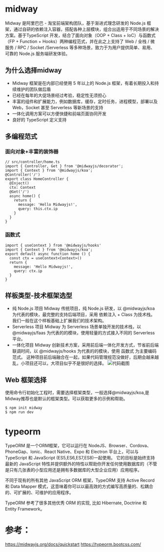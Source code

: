 # midway
  Midway 是阿里巴巴 - 淘宝前端架构团队，基于渐进式理念研发的 Node.js 框架，通过自研的依赖注入容器，搭配各种上层模块，组合出适用于不同场景的解决方案。基于TypeScript 开发，结合了面向对象（OOP + Class + IoC）与函数式（FP + Function + Hooks）两种编程范式，并在此之上支持了 Web / 全栈 / 微服务 / RPC / Socket /Serverless 等多种场景，致力于为用户提供简单、易用、可靠的 Node.js 服务端研发体验。

## 为什么选择midway
- Midway 框架是在内部已经使用 5 年以上的 Node.js 框架，有着长期投入和持续维护的团队做后盾
- 已经在每年的大促场景经过考验，稳定性无须担心
- 丰富的组件和扩展能力，例如数据库，缓存，定时任务，进程模型，部署以及 Web，Socket 甚至 Serverless 等新场景的支持
- 一体化调用方案可以方便快捷和前端页面协同开发
- 良好的 TypeScript 定义支持

## 多编程范式
  ### 面向对象+丰富的装饰器
  ```
  // src/controller/home.ts
  import { Controller, Get } from '@midwayjs/decorator';
  import { Context } from '@midwayjs/koa';
  @Controller('/')
  export class HomeController {
    @Inject()
    ctx: Context
    @Get('/')
    async home() {
      return {
        message: 'Hello Midwayjs!',
        query: this.ctx.ip
      }
    }
  }
  ```

  ### 函数式
  ```
  import { useContext } from '@midwayjs/hooks'
  import { Context } from '@midwayjs/koa';
  export default async function home () {
    const ctx = useContext<Context>()
    return {
      message: 'Hello Midwayjs!',
      query: ctx.ip
    }
  }
  ```

  ## 样板类型-技术框架选型
  - 纯 Node.js 项目
  Midway 传统项目，纯 Node.js 研发，以 @midwayjs/koa 为代表的模块，最完整的支持后端项目，采用 依赖注入 + Class 为技术栈。
  我们一般在这个样板基础上扩展我们的技术架构。
  - Serverless 项目
  Midway 为 Serverless 场景单独开发的技术栈，以 @midwayjs/faas 为代表的的模块，使用轻量的方式接入不同的 Serverless 平台。
  - 一体化项目
  Midway 创新技术方案，采用前后端一体化开发方式，节省前后端联调时间，以 @midwayjs/hooks 为代表的的模块，使用 函数式 为主要编码范式。
  这种项目前后端融合在一起，如果代码管理规范没做好，后期会越来越乱，小项目还可以，大项目似乎不是很好的选择。
  ![代码截图](https://thumbnail0.baidupcs.com/thumbnail/9c27417fam0243b64fadba75ca7ff4f1?fid=3846711097-250528-439425033838317&time=1663639200&rt=sh&sign=FDTAER-DCb740ccc5511e5e8fedcff06b081203-rs%2BkuEO7xJq5uopqfgsUpM40iUE%3D&expires=8h&chkv=0&chkbd=0&chkpc=&dp-logid=321792669795095517&dp-callid=0&file_type=0&size=c710_u400&quality=100&vuk=-&ft=video "一体化项目代码截图")

## Web 框架选择
使用命令行初始化工程时，需要选择框架类型，一般选择@midwayjs/koa,是Midway推荐也是默认的框架类型。可以获取更多的示例和帮助。

```
$ npm init midway
$ npm run dev
```

# typeorm
TypeORM 是一个ORM框架，它可以运行在 NodeJS、Browser、Cordova、PhoneGap、Ionic、React Native、Expo 和 Electron 平台上，可以与 TypeScript 和 JavaScript (ES5,ES6,ES7,ES8)一起使用。 它的目标是始终支持最新的 JavaScript 特性并提供额外的特性以帮助你开发任何使用数据库的（不管是只有几张表的小型应用还是拥有多数据库的大型企业应用）应用程序。

不同于现有的所有其他 JavaScript ORM 框架，TypeORM 支持 Active Record 和 Data Mapper 模式，这意味着你可以以最高效的方式编写高质量的、松耦合的、可扩展的、可维护的应用程序。

TypeORM 参考了很多其他优秀 ORM 的实现, 比如 Hibernate, Doctrine 和 Entity Framework。

# 参考：
https://midwayjs.org/docs/quickstart
https://typeorm.bootcss.com/